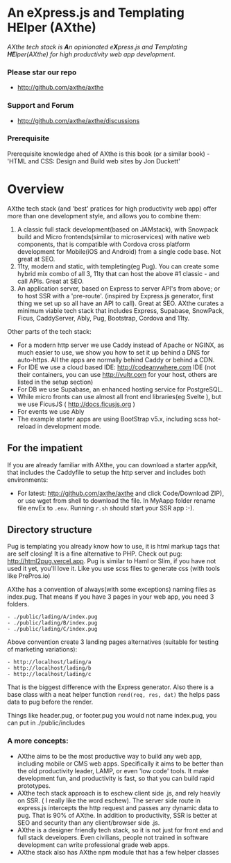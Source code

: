 # An eXpress.js and Templating HElper (AXthe)
<i>AXthe tech stack is <b>A</b>n opinionated e<b>X</b>press.js and <b>T</b>emplating <b>HE</b>lper(AXthe) for high productivity web app development</i>.
 
### Please star our repo
- http://github.com/axthe/axthe

### Support and Forum
- http://github.com/axthe/axthe/discussions

### Prerequisite
Prerequisite knowledge ahed of AXthe is this book (or a similar book) - 'HTML and CSS: Design and Build web sites by Jon Duckett'

# Overview
 
AXthe tech stack (and 'best' pratices for high productivity web app) offer more than one development style, and allows you to combine them:
1. A classic full stack development(based on JAMstack), with Snowpack build and Micro frontends(similar to microservices) with native web components, that is compatible with Cordova cross platform development for Mobile(iOS and Android) from a single code base. Not great at SEO.
2. 11ty, modern and static, with templeting(eg Pug). You can create some hybrid mix combo of all 3, 11ty that can host the above #1 classic - and call APIs. Great at SEO.
3. An application server, based on Express to server API's from above; or to host SSR with a 'pre-route'. (inspired by Express.js generator, first thing we set up so all have an API to call). Great at SEO.
AXthe curates a minimum viable tech stack that includes Express, Supabase, SnowPack, Ficus, CaddyServer, Ably, Pug, Bootstrap, Cordova and 11ty.

Other parts of the tech stack:
- For a modern http server we use Caddy instead of Apache or NGINX, as much easier to use, we show you how to set it up behind a DNS for auto-https. All the apps are normally behind Caddy or behind a CDN.
- For IDE we use a cloud based IDE: http://codeanywhere.com IDE (not their containers, you can use http://vultr.com for your host, others are listed in the setup section)
- For DB we use Supabase, an enhanced hosting service for PostgreSQL.
- While micro fronts can use almost all front end libraries(eg Svelte ), but we use FicusJS ( http://docs.ficusjs.org )
- For events we use Ably
- The example starter apps are using BootStrap v5.x, including scss hot-reload in development mode.


##  For the impatient
If you are already familiar with AXthe, you can download a starter app/kit, that includes the Caddyfile to setup the http server and includes both environments:
- For latest: http://github.com/axthe/axthe and click Code/Download ZIP), or use wget from shell to download the file.
In MyAapp folder rename file envEx to ```.env```. Running ```r.sh``` should start your SSR app :-).


## Directory structure
Pug is templating you already know how to use, it is html markup tags that are self closing! It is a fine alternative to PHP.
Check out pug: http://html2pug.vercel.app. Pug is similar to Haml or Slim, if you have not used it yet, you'll love it. Like you use scss files to generate css (with tools like PrePros.io)
 
AXthe has a convention of always(with some exceptions) naming files as index.pug. That means if you have 3 pages in your web app, you need 3 folders.
```
- ./public/lading/A/index.pug
- ./public/lading/B/index.pug
- ./public/lading/C/index.pug
```
Above convention create 3 landing pages alternatives (suitable for testing of marketing variations):
```
- http://localhost/lading/a
- http://localhost/lading/b
- http://localhost/lading/c
```
That is the biggest difference with the Express generator. Also there is a base class with a neat helper function ```rend(req, res, dat)``` the helps pass data to pug before the render.
 
Things like header.pug, or footer.pug you would not name index.pug, you can put in ./public/includes
 
### A more concepts:
- AXthe aims to be the most productive way to build any web app, including mobile or CMS web apps. Specifically it aims to be better than the old productivity leader, LAMP, or even 'low code' tools. It make development fun, and productivity is fast, so that you can build rapid prototypes.
 - AXthe tech stack approach is to eschew client side .js, and rely heavily on SSR. ( I really like the word eschew). The server side route in express.js intercepts the http request and passes any dynamic data to pug. That is 90% of AXthe. In addition to productivity, SSR is better at SEO and security than any client/browser side .js.
- AXthe is a designer friendly tech stack, so it is not just for front end and full stack developers. Even civilians, people not trained in software development can write professional grade web apps.
- AXthe stack also has AXthe npm module that has a few helper classes
